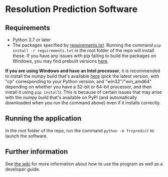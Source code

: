 # Resolution Prediction Software

## Requirements
 - Python 3.7 or later
 - The packages specified by [requirements.txt](requirements.txt). Running the command
   `pip install -r requirements.txt` in the root folder of the repo will install these. If you have
   any issues with pip failing to build the packages on Windows, you may find prebuilt versions
   [here](https://www.lfd.uci.edu/~gohlke/pythonlibs).
   
**If you are using Windows and have an Intel processor**, it is recommended to install the numpy
build that's available [here](https://www.lfd.uci.edu/~gohlke/pythonlibs/#numpy) (pick the latest
version, with "cp" corresponding to your Python version, and "win32"/"win_amd64" depending on
whether you have a 32-bit or 64-bit processor, and then install it using `pip install`). This is
because of certain issues that may arise with the numpy build that's available on PyPI (and
automatically downloaded when you run the command above) even if it installs correctly. 

## Running the application
In the root folder of the repo, run the command `python -m frcpredict` to launch the software.

## Further information
See [the wiki](https://github.com/Bodeeen/Resolution_prediction_software/wiki) for more information
about how to use the program as well as a developer guide.
 